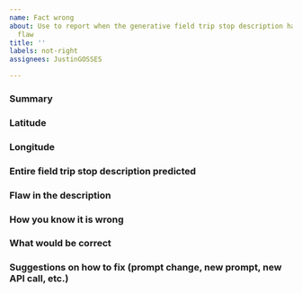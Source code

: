 ```yaml
---
name: Fact wrong
about: Use to report when the generative field trip stop description has a factual
  flaw
title: ''
labels: not-right
assignees: JustinGOSSES

---
```


### Summary


### Latitude

### Longitude

### Entire field trip stop description predicted 

### Flaw in the description

### How you know it is wrong


### What would be correct 


### Suggestions on how to fix (prompt change, new prompt, new API call, etc.)
